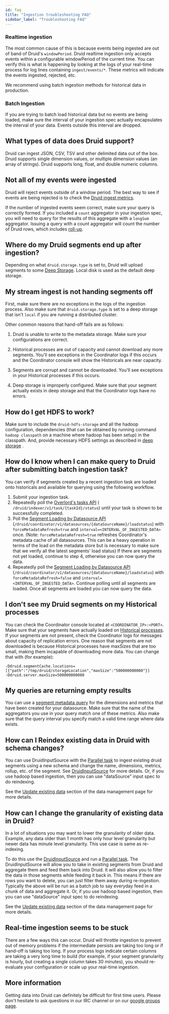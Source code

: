 ```yaml
---
id: faq
title: "Ingestion troubleshooting FAQ"
sidebar_label: "Troubleshooting FAQ"
---
```


<!--
  ~ Licensed to the Apache Software Foundation (ASF) under one
  ~ or more contributor license agreements.  See the NOTICE file
  ~ distributed with this work for additional information
  ~ regarding copyright ownership.  The ASF licenses this file
  ~ to you under the Apache License, Version 2.0 (the
  ~ "License"); you may not use this file except in compliance
  ~ with the License.  You may obtain a copy of the License at
  ~
  ~   http://www.apache.org/licenses/LICENSE-2.0
  ~
  ~ Unless required by applicable law or agreed to in writing,
  ~ software distributed under the License is distributed on an
  ~ "AS IS" BASIS, WITHOUT WARRANTIES OR CONDITIONS OF ANY
  ~ KIND, either express or implied.  See the License for the
  ~ specific language governing permissions and limitations
  ~ under the License.
  -->

### Realtime ingestion

The most common cause of this is because events being ingested are out of band of Druid's `windowPeriod`. Druid realtime ingestion
only accepts events within a configurable windowPeriod of the current time. You can verify this is what is happening by looking at the logs of your real-time process for log lines containing `ingest/events/*`. These metrics will indicate the events ingested, rejected, etc.

We recommend using batch ingestion methods for historical data in production.

### Batch Ingestion

If you are trying to batch load historical data but no events are being loaded, make sure the interval of your ingestion spec actually encapsulates the interval of your data. Events outside this interval are dropped.

## What types of data does Druid support?

Druid can ingest JSON, CSV, TSV and other delimited data out of the box. Druid supports single dimension values, or multiple dimension values (an array of strings). Druid supports long, float, and double numeric columns.

## Not all of my events were ingested

Druid will reject events outside of a window period. The best way to see if events are being rejected is to check the [Druid ingest metrics](../operations/metrics.md).

If the number of ingested events seem correct, make sure your query is correctly formed. If you included a `count` aggregator in your ingestion spec, you will need to query for the results of this aggregate with a `longSum` aggregator. Issuing a query with a count aggregator will count the number of Druid rows, which includes [roll-up](../design/index.md).

## Where do my Druid segments end up after ingestion?

Depending on what `druid.storage.type` is set to, Druid will upload segments to some [Deep Storage](../dependencies/deep-storage.md). Local disk is used as the default deep storage.

## My stream ingest is not handing segments off

First, make sure there are no exceptions in the logs of the ingestion process. Also make sure that `druid.storage.type` is set to a deep storage that isn't `local` if you are running a distributed cluster.

Other common reasons that hand-off fails are as follows:

1) Druid is unable to write to the metadata storage. Make sure your configurations are correct.

2) Historical processes are out of capacity and cannot download any more segments. You'll see exceptions in the Coordinator logs if this occurs and the Coordinator console will show the Historicals are near capacity.

3) Segments are corrupt and cannot be downloaded. You'll see exceptions in your Historical processes if this occurs.

4) Deep storage is improperly configured. Make sure that your segment actually exists in deep storage and that the Coordinator logs have no errors.

## How do I get HDFS to work?

Make sure to include the `druid-hdfs-storage` and all the hadoop configuration, dependencies (that can be obtained by running command `hadoop classpath` on a machine where hadoop has been setup) in the classpath. And, provide necessary HDFS settings as described in [deep storage](../dependencies/deep-storage.md) .

## How do I know when I can make query to Druid after submitting batch ingestion task?

You can verify if segments created by a recent ingestion task are loaded onto historicals and available for querying using the following workflow.
1. Submit your ingestion task.
2. Repeatedly poll the [Overlord's tasks API](../operations/api-reference.md#tasks) ( `/druid/indexer/v1/task/{taskId}/status`) until your task is shown to be successfully completed.
3. Poll the [Segment Loading by Datasource API](../operations/api-reference.md#segment-loading-by-datasource) (`/druid/coordinator/v1/datasources/{dataSourceName}/loadstatus`) with 
`forceMetadataRefresh=true` and `interval=<INTERVAL_OF_INGESTED_DATA>` once. 
(Note: `forceMetadataRefresh=true` refreshes Coordinator's metadata cache of all datasources. This can be a heavy operation in terms of the load on the metadata store but is necessary to make sure that we verify all the latest segments' load status)
If there are segments not yet loaded, continue to step 4, otherwise you can now query the data.
4. Repeatedly poll the [Segment Loading by Datasource API](../operations/api-reference.md#segment-loading-by-datasource) (`/druid/coordinator/v1/datasources/{dataSourceName}/loadstatus`) with 
`forceMetadataRefresh=false` and `interval=<INTERVAL_OF_INGESTED_DATA>`. 
Continue polling until all segments are loaded. Once all segments are loaded you can now query the data. 

## I don't see my Druid segments on my Historical processes

You can check the Coordinator console located at `<COORDINATOR_IP>:<PORT>`. Make sure that your segments have actually loaded on [Historical processes](../design/historical.md). If your segments are not present, check the Coordinator logs for messages about capacity of replication errors. One reason that segments are not downloaded is because Historical processes have maxSizes that are too small, making them incapable of downloading more data. You can change that with (for example):

```
-Ddruid.segmentCache.locations=[{"path":"/tmp/druid/storageLocation","maxSize":"500000000000"}]
-Ddruid.server.maxSize=500000000000
 ```

## My queries are returning empty results

You can use a [segment metadata query](../querying/segmentmetadataquery.md) for the dimensions and metrics that have been created for your datasource. Make sure that the name of the aggregators you use in your query match one of these metrics. Also make sure that the query interval you specify match a valid time range where data exists.

## How can I Reindex existing data in Druid with schema changes?

You can use DruidInputSource with the [Parallel task](../ingestion/native-batch.md) to ingest existing druid segments using a new schema and change the name, dimensions, metrics, rollup, etc. of the segment.
See [DruidInputSource](../ingestion/native-batch.md#druid-input-source) for more details.
Or, if you use hadoop based ingestion, then you can use "dataSource" input spec to do reindexing.

See the [Update existing data](../ingestion/data-management.md#update) section of the data management page for more details.

## How can I change the granularity of existing data in Druid?

In a lot of situations you may want to lower the granularity of older data. Example, any data older than 1 month has only hour level granularity but newer data has minute level granularity. This use case is same as re-indexing.

To do this use the [DruidInputSource](../ingestion/native-batch.md#druid-input-source) and run a [Parallel task](../ingestion/native-batch.md). The DruidInputSource will allow you to take in existing segments from Druid and aggregate them and feed them back into Druid. It will also allow you to filter the data in those segments while feeding it back in. This means if there are rows you want to delete, you can just filter them away during re-ingestion.
Typically the above will be run as a batch job to say everyday feed in a chunk of data and aggregate it.
Or, if you use hadoop based ingestion, then you can use "dataSource" input spec to do reindexing.

See the [Update existing data](../ingestion/data-management.md#update) section of the data management page for more details.

## Real-time ingestion seems to be stuck

There are a few ways this can occur. Druid will throttle ingestion to prevent out of memory problems if the intermediate persists are taking too long or if hand-off is taking too long. If your process logs indicate certain columns are taking a very long time to build (for example, if your segment granularity is hourly, but creating a single column takes 30 minutes), you should re-evaluate your configuration or scale up your real-time ingestion.

## More information

Getting data into Druid can definitely be difficult for first time users. Please don't hesitate to ask questions in our IRC channel or on our [google groups page](https://groups.google.com/forum/#!forum/druid-user).
